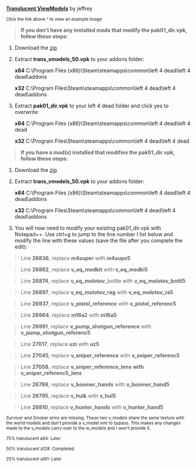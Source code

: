 [**Translucent ViewModels**](https://drive.google.com/file/d/0B15LgQ1PwzQpSmk5VmNWTDRDaWs/view?usp=sharing) by jeffrey 

<sub>Click the link above ^ to view an example image</sub>


>  **If you don't have any installed mods that modify the pak01_dir.vpk, follow these steps:**

1. Download the [zip](https://github.com/l4d/trans_vmodels/archive/master.zip)

2. Extract **trans_vmodels_50.vpk** to your addons folder:

	 **x64** C:\Program Files (x86)\Steam\steamapps\common\left 4 dead\left 4 dead\addons
	 
	 **x32** C:\Program Files\Steam\steamapps\common\left 4 dead\left 4 dead\addons
	 
3.  Extract **pak01_dir.vpk** to your left 4 dead folder and click yes to overwrite:

	 **x64** C:\Program Files (x86)\Steam\steamapps\common\left 4 dead\left 4 dead
	 
	 **x32** C:\Program Files\Steam\steamapps\common\left 4 dead\left 4 dead

>  **If you have a mod(s) installed that modifies the pak01_dir.vpk, follow these steps:**

1. Download the [zip](https://github.com/l4d/trans_vmodels/archive/master.zip)

2. Extract **trans_vmodels_50.vpk** to your addons folder:

	 **x64** C:\Program Files (x86)\Steam\steamapps\common\left 4 dead\left 4 dead\addons
	 
	 **x32** C:\Program Files\Steam\steamapps\common\left 4 dead\left 4 dead\addons

3. You will now need to modify your existing pak01_dir.vpk with Notepad++. Use ctrl+g to jump to the line number I list below and modify the line with these values (save the file after you complete the edit):

 > Line **26836**, replace **m4super** with **m4supe5**

 > Line **26862**, replace **v_eq_medkit** with **v_eq_medki5**

 > Line **26874**, replace **v_eq_molotov**_bottle with **v_eq_molotov_bottl5**

 > Line **26897**, replace **v_eq_molotov_rag** with **v_eq_molotov_ra5**

 > Line **26937**, replace **v_pistol_reference** with **v_pistol_referenc5**

 > Line **26964**, replace **m16a2** with **m16a5**

 > Line **26991**, replace **v_pump_shotgun_reference** with **v_pump_shotgun_referenc5**

 > Line **27017**, replace **uzi** with **uz5**

 > Line **27045**, replace **v_sniper_reference** with **v_sniper_referenc5**

 > Line **27058**, replace **v_sniper_reference_lens** **with v_sniper_referenc5_lens**

 > Line **26786**, replace **v_boomer_hands** with **v_boomer_hand5**

 > Line **26795**, replace **v_hulk** with **v_hul5**

 > Line **26810**, replace **v_hunter_hands** with **v_hunter_hand5**

<sub>Survivor and Smoker arms are missing. These two v_models share the same texture with the world models and don't provide a v_model vmt to bypass. This makes any changes made to the v_models carry over to the w_models and I won't provide it. </sub>

<sub> 75% translucent a64: Later</sub>

<sub> 50% translucent a128: Completed</sub>

<sub> 25% translucent a191: Later</sub>
